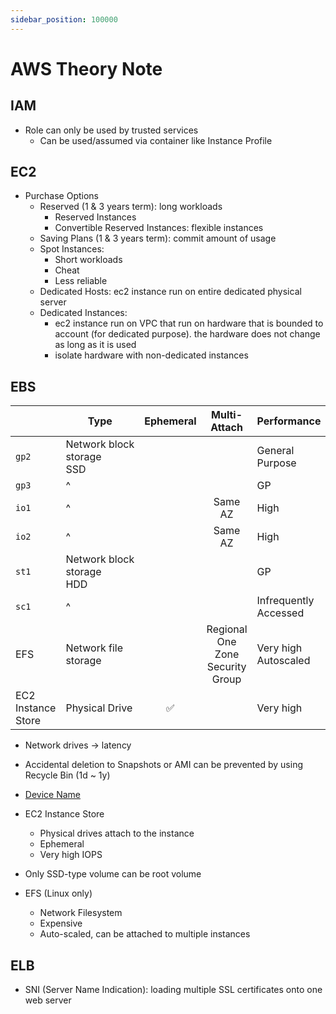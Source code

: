 ```yaml
---
sidebar_position: 100000
---
```


# AWS Theory Note

## IAM

- Role can only be used by trusted services
  - Can be used/assumed via container like Instance Profile

## EC2

- Purchase Options
  - Reserved (1 & 3 years term): long workloads
    - Reserved Instances
    - Convertible Reserved Instances: flexible instances
  - Saving Plans (1 & 3 years term): commit amount of usage
  - Spot Instances:
    - Short workloads
    - Cheat
    - Less reliable
  - Dedicated Hosts: ec2 instance run on entire dedicated physical server
  - Dedicated Instances:
    - ec2 instance run on VPC that run on hardware that is bounded to account (for dedicated purpose). the hardware does not change as long as it is used
    - isolate hardware with non-dedicated instances

## EBS

|                    | Type                           | Ephemeral | Multi-Attach                             | Performance              |
| ------------------ | ------------------------------ |:---------:|:----------------------------------------:| ------------------------ |
| `gp2`              | Network block storage <br/>SSD |           |                                          | General Purpose          |
| `gp3`              | ^                              |           |                                          | GP                       |
| `io1`              | ^                              |           | Same AZ                                  | High                     |
| `io2`              | ^                              |           | Same AZ                                  | High                     |
| `st1`              | Network block storage<br/>HDD  |           |                                          | GP                       |
| `sc1`              | ^                              |           |                                          | Infrequently Accessed    |
| EFS                | Network file storage           |           | Regional<br/>One Zone<br/>Security Group | Very high<br/>Autoscaled |
| EC2 Instance Store | Physical Drive                 | ✅         |                                          | Very high                |

- Network drives -> latency

- Accidental deletion to Snapshots or AMI can be prevented by using Recycle Bin (1d ~ 1y)

- [Device Name](https://docs.aws.amazon.com/AWSEC2/latest/UserGuide/device_naming.html)

- EC2 Instance Store
  
  - Physical drives attach to the instance
  - Ephemeral
  - Very high IOPS

- Only SSD-type volume can be root volume

- EFS (Linux only)
  
  - Network Filesystem
  - Expensive
  - Auto-scaled, can be attached to multiple instances

## ELB

- SNI (Server Name Indication): loading multiple SSL certificates onto one web server
